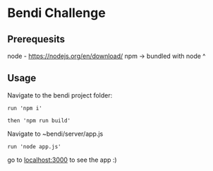 # Bendi Challenge

## Prerequesits
 node - https://nodejs.org/en/download/
 npm -> bundled with node ^ 

## Usage

Navigate to the bendi project folder:

```
run 'npm i'
```

```
then 'npm run build'
```

Navigate to ~bendi/server/app.js 

```
run 'node app.js'
```

go to [localhost:3000](http://localhost:3000/) to see the app :)
